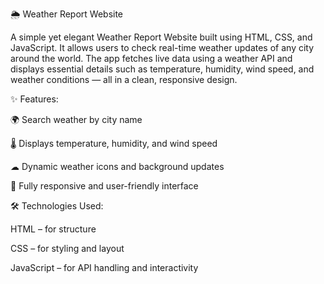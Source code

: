 🌦 Weather Report Website

A simple yet elegant Weather Report Website built using HTML, CSS, and JavaScript. It allows users to check real-time weather updates of any city around the world. The app fetches live data using a weather API and displays essential details such as temperature, humidity, wind speed, and weather conditions — all in a clean, responsive design.

✨ Features:

🌍 Search weather by city name

🌡 Displays temperature, humidity, and wind speed

☁ Dynamic weather icons and background updates

📱 Fully responsive and user-friendly interface


🛠 Technologies Used:

HTML – for structure

CSS – for styling and layout

JavaScript – for API handling and interactivity
